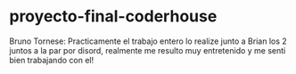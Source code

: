 # proyecto-final-coderhouse
Bruno Tornese: Practicamente el trabajo entero lo realize junto a Brian los 2 juntos a la par por disord, realmente me resulto muy entretenido y me senti bien trabajando con el!